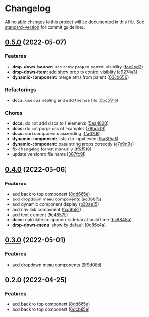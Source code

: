 # Changelog

All notable changes to this project will be documented in this file. See [standard-version](https://github.com/conventional-changelog/standard-version) for commit guidelines.

## [0.5.0](https://github.com/discue/ui-components/compare/v0.4.0...v0.5.0) (2022-05-07)


### Features

* **drop-down-banner:** use show prop to control visibility ([fae0cd3](https://github.com/discue/ui-components/commit/fae0cd31f835d38b8d0128e199da692107d9dbcf))
* **drop-down-item:** add show prop to control visiblity ([c9274a3](https://github.com/discue/ui-components/commit/c9274a3324e6d843ee119f96784588560314ab6f))
* **dynamic-component:** merge attrs from parent ([036b656](https://github.com/discue/ui-components/commit/036b656fbe79e9d007b115d763cd09576af129f2))


### Refactorings

* **docs:** use css nesting and add themes file ([6bc591b](https://github.com/discue/ui-components/commit/6bc591bdc8efa170337b78bee0766a3d43fff3a8))


### Chores

* **docs:** do not add discs to li elements ([5ea4600](https://github.com/discue/ui-components/commit/5ea4600068d64417e470bc3adfdc65cdf92cbb5c))
* **docs:** do not purge css of examples ([78bdc19](https://github.com/discue/ui-components/commit/78bdc19251c9ac905074ce614fcc8ba20eaa21cd))
* **docs:** sort components ascending ([1fa67d6](https://github.com/discue/ui-components/commit/1fa67d60bfb8a9c5fbd03da6be881d0d567e28b9))
* **dynamic-component:** listen to input event ([5a3f5a8](https://github.com/discue/ui-components/commit/5a3f5a8616f4c91ebab4994660b38f7862a3b8a6))
* **dynamic-component:** pass string props correctly ([e7e9d9a](https://github.com/discue/ui-components/commit/e7e9d9aeb5607b86fca34a7b834883b0a32a2d06))
* fix changelog format manually ([ff9f518](https://github.com/discue/ui-components/commit/ff9f51822a7df3f6d28a57939f2807168a69bd15))
* update versionrc file name ([387fc91](https://github.com/discue/ui-components/commit/387fc91e64b0a0e502b8fdd1548bda17e217772f))

## [0.4.0](https://github.com/discue/ui-components/compare/v0.3.0...v0.4.0) (2022-05-06)


### Features

* add back to top component ([8dd665e](https://github.com/discue/ui-components/commit/8dd665e2ac11ba12f86e4547854349412b6e4a78))
* add dropdown menu components ([ec0bb7a](https://github.com/discue/ui-components/commit/ec0bb7a72adf0ff02902ca70a599a2e729736a8c))
* add dynamic component display ([b00ae15](https://github.com/discue/ui-components/commit/b00ae15a47ba32422c957e243ce865e90be1c79b))
* add nav link component ([f4d9b81](https://github.com/discue/ui-components/commit/f4d9b8199a0e4bc7b2d3d8601d0d9908aadf0e64))
* add text element ([9c4857b](https://github.com/discue/ui-components/commit/9c4857b2e52fc29a01345e1dcf1c0093de45ac65))
* **docs:** calculate component sidebar at build time ([bb9848a](https://github.com/discue/ui-components/commit/bb9848a873bb406c30858f32b018d3f0d3af1431))
* **drop-down-menu:** show by default ([0c86c4a](https://github.com/discue/ui-components/commit/0c86c4a344a7900cfabf36d3bda3d4ba073ebc7e))

## [0.3.0](https://github.com/discue/ui-components/compare/v0.2.0...v0.3.0) (2022-05-01)


### Features

* add dropdown menu components ([6f9d08d](https://github.com/discue/ui-components/commit/6f9d08d8473125f760bd581b6071ec83bcf63eaf))

## 0.2.0 (2022-04-25)


### Features

* add back to top component ([8dd665e](https://github.com/discue/ui-components/commit/8dd665e2ac11ba12f86e4547854349412b6e4a78))
* add back to top component ([6dcb85e](https://github.com/discue/ui-components/commit/6dcb85e9265c2e973db91954f271c11b5cbe01cd))
